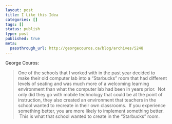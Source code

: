 ```yaml
---
layout: post
title: I Like this Idea
categories: []
tags: []
status: publish
type: post
published: true
meta:
  passthrough_url: http://georgecouros.ca/blog/archives/5248
---
```


George Couros:


>One of the schools that I worked with in the past year decided to make their old computer lab into a “Starbucks” room that had different levels of seating and was much more of a welcoming learning environment than what the computer lab had been in years prior.  Not only did they go with mobile technology that could be at the point of instruction, they also created an environment that teachers in the school wanted to recreate in their own classrooms.  If you experience something better, you are more likely to implement something better.  This is what that school wanted to create in the “Starbucks” room.
